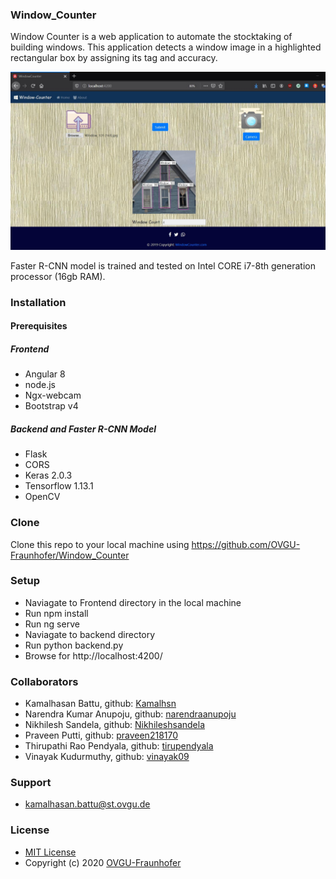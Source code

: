 ### Window_Counter
Window Counter is a web application to automate the stocktaking of building windows. This application detects a window image in a highlighted rectangular box by assigning its tag and accuracy.



![Window Counter App](app_view/integration_image.JPG)

Faster R-CNN model is trained and tested on Intel CORE i7-8th generation processor (16gb RAM).  
### Installation
#### Prerequisites
##### Frontend
* Angular 8
* node.js
* Ngx-webcam
* Bootstrap v4
##### Backend and Faster R-CNN Model
* Flask
* CORS
* Keras 2.0.3 
* Tensorflow 1.13.1
* OpenCV
### Clone
Clone this repo to your local machine using https://github.com/OVGU-Fraunhofer/Window_Counter
### Setup
* Naviagate to Frontend directory in the local machine
* Run npm install
* Run ng serve
* Naviagate to backend directory
* Run python backend.py
* Browse for http://localhost:4200/
### Collaborators
* Kamalhasan Battu, github: [Kamalhsn](https://github.com/Kamalhsn)
* Narendra Kumar Anupoju, github: [narendraanupoju](https://github.com/narendraanupoju) 
* Nikhilesh Sandela, github: [Nikhileshsandela](https://github.com/Nikhileshsandela)
* Praveen Putti, github: [praveen218170](https://github.com/praveen218170)
* Thirupathi Rao Pendyala, github: [tirupendyala](https://github.com/tirupendyala)
* Vinayak Kudurmuthy, github: [vinayak09](https://github.com/vinayak09)
### Support
* kamalhasan.battu@st.ovgu.de
### License
* [MIT License](https://github.com/OVGU-Fraunhofer/Window_Counter/blob/master/LICENSE)
* Copyright (c) 2020 [OVGU-Fraunhofer](https://github.com/OVGU-Fraunhofer/Window_Counter)
